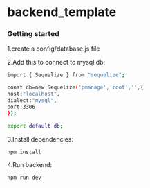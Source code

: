 # backend_template

### Getting started

1.create a config/database.js file

2.Add this to connect to mysql db:
  ```sh
  import { Sequelize } from "sequelize";
  
  const db=new Sequelize('pmanage','root','',{
  host:"localhost",
  dialect:"mysql",
  port:3306
  });

  export default db;
  ```
3.Install dependencies:
  ```sh 
  npm install 
  ```
  
4.Run backend:
  ```sh 
  npm run dev 
  ```
